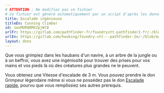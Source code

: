 ```yaml
---
# ATTENTION : Ne modifiez pas ce fichier
# Ce fichier est généré automatiquement par un script d'après les données du module Foundry VTT officiel et de sa traduction
title: Escalade ingénieuse
titleEn: Cunning Climber
id: swsMURQBMXZpjWl8
urlFr: https://gitlab.com/pathfinder-fr/foundryvtt-pathfinder2-fr/-/blob/master/data/feats/swsMURQBMXZpjWl8.htm
urlEn: https://gitlab.com/hooking/foundry-vtt---pathfinder-2e/-/blob/master/packs/data/feats.db/cunning-climber.json
layout: dons
---
```

Que vous grimpiez dans les haubans d'un navire, à un arbre de la jungle ou à un beffroi, vous avez une ingéniosité pour trouver des prises pour vos mains et vos pieds là où des créatures plus grandes ne le peuvent.

Vous obtenez une Vitesse d'escalade de 3 m. Vous pouvez prendre le don Grimpeur légendaire même si vous ne possédez pas le don [Escalade rapide](escalade-rapide.md), pourvu que vous remplissiez ses autres prérequis.
